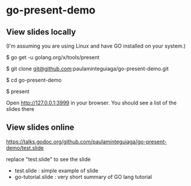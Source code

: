 # go-present-demo

## View slides locally

(I'm assuming you are using Linux and have GO installed on your system.)

$ go get -u golang.org/x/tools/present

$ git clone git@github.com:paulaminteguiaga/go-present-demo.git

$ cd go-present-demo

$ present

Open http://127.0.0.1:3999 in your browser. You should see a list of the slides there

## View slides online

https://talks.godoc.org/github.com/paulaminteguiaga/go-present-demo/test.slide

replace "test.slide" to see the slide

- test.slide : simple example of slide
- go-tutorial.slide : very short summary of GO lang tutorial
